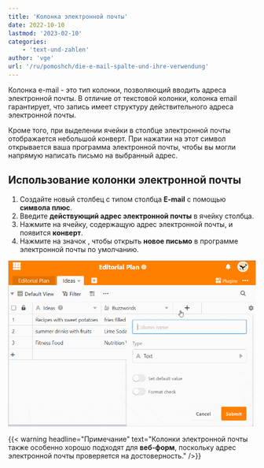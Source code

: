 ```yaml
---
title: 'Колонка электронной почты'
date: 2022-10-10
lastmod: '2023-02-10'
categories:
    - 'text-und-zahlen'
author: 'vge'
url: '/ru/pomoshch/die-e-mail-spalte-und-ihre-verwendung'
---
```


Колонка e-mail - это тип колонки, позволяющий вводить адреса электронной почты. В отличие от текстовой колонки, колонка email гарантирует, что запись имеет структуру действительного адреса электронной почты.

Кроме того, при выделении ячейки в столбце электронной почты отображается небольшой конверт. При нажатии на этот символ открывается ваша программа электронной почты, чтобы вы могли напрямую написать письмо на выбранный адрес.

## Использование колонки электронной почты

1. Создайте новый столбец с типом столбца **E-mail** с помощью **символа плюс**.
2. Введите **действующий адрес электронной почты** в ячейку столбца.
3. Нажмите на ячейку, содержащую адрес электронной почты, и появится **конверт**.
4. Нажмите на значок , чтобы открыть **новое письмо** в программе электронной почты по умолчанию.

![Колонка электронной почты и ее использование.](images/E-Mail-Spalte.gif)

{{< warning  headline="Примечание"  text="Колонки электронной почты также особенно хорошо подходят для **веб-форм**, поскольку адрес электронной почты проверяется на достоверность." />}}
